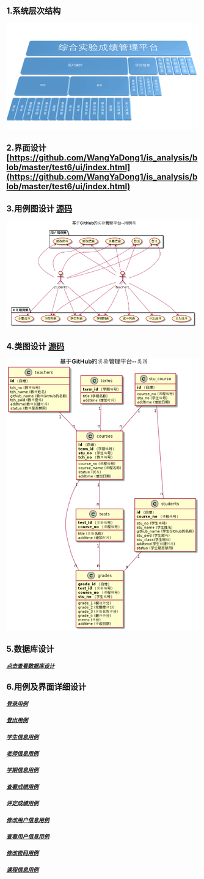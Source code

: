 ## 1.系统层次结构

![系统层次结构图](./系统层次结构图.png)

## 2.界面设计[https://github.com/WangYaDong1/is_analysis/blob/master/test6/ui/index.html](https://github.com/WangYaDong1/is_analysis/blob/master/test6/ui/index.html)



## 3.用例图设计  [源码](./src/系统用例源码.puml)

![综合实验平台用例图](./综合实验平台用例图.png)

## 4.类图设计  [源码](./src/系统类图源码.puml)

![综合实验平台类图](./综合实验平台类图.png)

## 5.数据库设计

##### [点击查看数据库设计](./数据库设计.md)

## 6.用例及界面详细设计

##### [登录用例](./用例/登录用例.md)

##### [登出用例](./用例/登出用例.md)

##### [学生信息用例](./用例/学生信息用例.md)

##### [老师信息用例](./用例/老师信息用例.md)

##### [学期信息用例](./用例/学期信息用例.md)

##### [查看成绩用例](./用例/查看成绩用例.md)

##### [评定成绩用例](./用例/评定成绩用例.md)

##### [修改用户信息用例](./用例/修改用户信息用例.md)

##### [查看用户信息用例](./用例/查看用户信息用例.md)

##### [修改密码用例](./用例/修改密码用例.md)

##### [课程信息用例](./用例/课程信息用例.md)